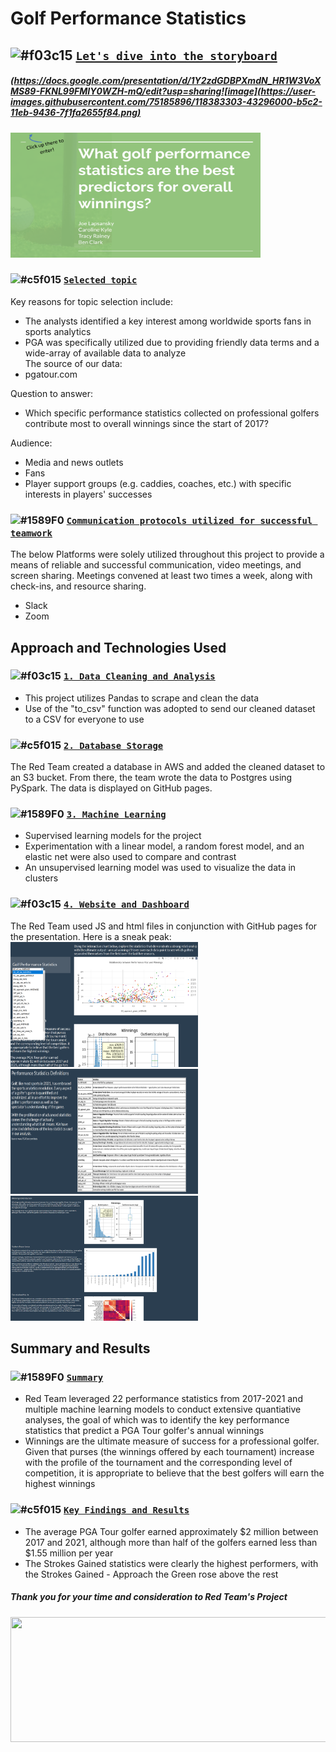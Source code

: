 # Golf Performance Statistics
## ![#f03c15](https://via.placeholder.com/15/f03c15/000000?text=+) <ins>`Let's dive into the storyboard`</ins> 
##### (https://docs.google.com/presentation/d/1Y2zdGDBPXmdN_HR1W3VoXMS89-FKNL99FMIY0WZH-mQ/edit?usp=sharing![image](https://user-images.githubusercontent.com/75185896/118383303-43296000-b5c2-11eb-9436-7f1fa2655f84.png)
<img src=https://github.com/joelapsansky/red-team/blob/database_app/app/templates/static/images/StoryBoard_Image.png width="400" height="200">

### ![#c5f015](https://via.placeholder.com/15/c5f015/000000?text=+) <ins>`Selected topic`</ins>
Key reasons for topic selection include:  
* The analysts identified a key interest among worldwide sports fans in sports analytics 
* PGA was specifically utilized due to providing friendly data terms and a wide-array of available data to analyze    
The source of our data:  
* pgatour.com

Question to answer:  
* Which specific performance statistics collected on professional golfers contribute most to overall winnings since the start of 2017?
  
Audience: 
* Media and news outlets
* Fans
* Player support groups (e.g. caddies, coaches, etc.) with specific interests in players' successes
### ![#1589F0](https://via.placeholder.com/15/1589F0/000000?text=+) <ins>`Communication protocols utilized for successful teamwork`</ins>
The below Platforms were solely utilized throughout this project to provide a means of reliable and successful communication, video meetings, and screen sharing. Meetings convened at least two times a week, along with check-ins, and resource sharing.
* Slack
* Zoom 
## Approach and Technologies Used
### ![#f03c15](https://via.placeholder.com/15/f03c15/000000?text=+) <ins>`1. Data Cleaning and Analysis`</ins>
* This project utilizes Pandas to scrape and clean the data  
* Use of the "to_csv" function was adopted to send our cleaned dataset to a CSV for everyone to use
### ![#c5f015](https://via.placeholder.com/15/c5f015/000000?text=+) <ins>`2. Database Storage`</ins>
The Red Team created a database in AWS and added the cleaned dataset to an S3 bucket.  From there, the team wrote the data to Postgres using PySpark. The data is displayed on GitHub pages.
### ![#1589F0](https://via.placeholder.com/15/1589F0/000000?text=+) <ins>`3. Machine Learning`</ins>
* Supervised learning models for the project 
* Experimentation with a linear model, a random forest model, and an elastic net were also used to compare and contrast  
* An unsupervised learning model was used to visualize the data in clusters
### ![#f03c15](https://via.placeholder.com/15/f03c15/000000?text=+) <ins>`4. Website and Dashboard`</ins>
The Red Team used JS and html files in conjunction with GitHub pages for the presentation. Here is a sneak peak:
<img src=https://github.com/joelapsansky/red-team/blob/database_app/app/templates/static/images/Website_Clip1.png width="300" height="200">
<img src=https://github.com/joelapsansky/red-team/blob/database_app/app/templates/static/images/Website_Clip2.png width="300" height="200">
<img src=https://github.com/joelapsansky/red-team/blob/database_app/app/templates/static/images/Website_Clip3.png width="300" height="200">
## Summary and Results
### ![#1589F0](https://via.placeholder.com/15/1589F0/000000?text=+) <ins>`Summary`</ins>
* Red Team leveraged 22 performance statistics from 2017-2021 and multiple machine learning models to conduct extensive quantiative analyses, the goal of which was to identify the key performance statistics that predict a PGA Tour golfer's annual winnings
* Winnings are the ultimate measure of success for a professional golfer. Given that purses (the winnings offered by each tournament) increase with the profile of the tournament and the corresponding level of competition, it is appropriate to believe that the best golfers will earn the highest winnings
### ![#c5f015](https://via.placeholder.com/15/c5f015/000000?text=+) <ins>`Key Findings and Results`</ins>
* The average PGA Tour golfer earned approximately $2 million between 2017 and 2021, although more than half of the golfers earned less than $1.55 million per year
* The Strokes Gained statistics were clearly the highest performers, with the Strokes Gained - Approach the Green rose above the rest
##### Thank you for your time and consideration to Red Team's Project 
<img src=https://github.com/joelapsansky/red-team/blob/database_app/app/templates/static/images/Golf_Course.png width="550" height="200">
